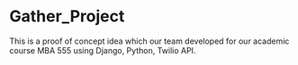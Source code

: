 # Gather_Project
This is a proof of concept idea which our team developed for our academic course MBA 555 using Django, Python, Twilio API.
